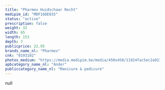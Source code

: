 ```yaml
---
title: "Pharmex Huidschaar Recht"
medipim_id: "MDF16DE035"
status: "active"
prescription: false
weight: 32
width: 65
length: 153
depth: 7
publicprice: 22.95
brands_name_nl: "Pharmex"
cnk: "0193102"
photos_medium: "https://media.medipim.be/media/450x450/11924fac5ec2a9237715e13b424d610f32f533ad.jpg"
apbcategory_name_nl: "Ander"
publiccategory_name_nl: "Manicure & pedicure"
---
```

null
